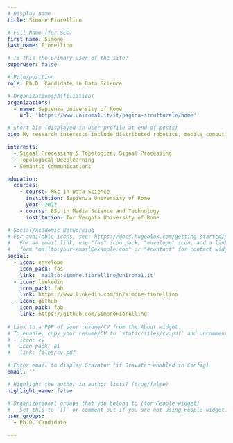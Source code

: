 ```yaml
---
# Display name
title: Simone Fiorellino

# Full Name (for SEO)
first_name: Simone
last_name: Fiorellino

# Is this the primary user of the site?
superuser: false

# Role/position
role: Ph.D. Candidate in Data Science

# Organizations/Affiliations
organizations:
  - name: Sapienza University of Rome
    url: 'https://www.uniroma1.it/it/pagina-strutturale/home'

# Short bio (displayed in user profile at end of posts)
bio: My research interests include distributed robotics, mobile computing and programmable matter.

interests:
  - Signal Processing & Topological Signal Processing
  - Topological Deeplearning
  - Semantic Communications

education:
  courses:
    - course: MSc in Data Science
      institution: Sapienza University of Rome
      year: 2022
    - course: BSc in Media Science and Technology
      institution: Tor Vergata University of Rome

# Social/Academic Networking
# For available icons, see: https://docs.hugoblox.com/getting-started/page-builder/#icons
#   For an email link, use "fas" icon pack, "envelope" icon, and a link in the
#   form "mailto:your-email@example.com" or "#contact" for contact widget.
social:
  - icon: envelope
    icon_pack: fas
    link: 'mailto:simone.fiorellino@uniroma1.it'
  - icon: linkedin
    icon_pack: fab
    link: https://www.linkedin.com/in/simone-fiorellino
  - icon: github
    icon_pack: fab
    link: https://github.com/SimoneFiorellino
        
# Link to a PDF of your resume/CV from the About widget.
# To enable, copy your resume/CV to `static/files/cv.pdf` and uncomment the lines below.
# - icon: cv
#   icon_pack: ai
#   link: files/cv.pdf

# Enter email to display Gravatar (if Gravatar enabled in Config)
email: ''

# Highlight the author in author lists? (true/false)
highlight_name: false

# Organizational groups that you belong to (for People widget)
#   Set this to `[]` or comment out if you are not using People widget.
user_groups:
  - Ph.D. Candidate
   
---
```


